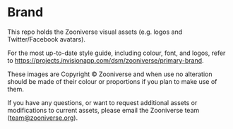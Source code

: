 Brand
=====

This repo holds the Zooniverse visual assets (e.g. logos and Twitter/Facebook avatars).

For the most up-to-date style guide, including colour, font, and logos, refer to https://projects.invisionapp.com/dsm/zooniverse/primary-brand.

These images are Copyright &copy; Zooniverse and when use no alteration should be made of their colour or proportions if you plan to make use of them.

If you have any questions, or want to request additional assets or modifications to current assets, please email the Zooniverse team (team@zooniverse.org).
